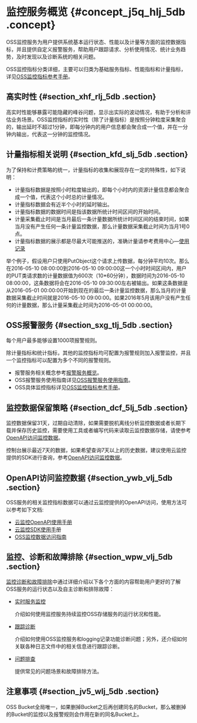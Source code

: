 # 监控服务概览 {#concept_j5q_hlj_5db .concept}

OSS监控服务为用户提供系统基本运行状态、性能以及计量等方面的监控数据指标，并且提供自定义报警服务，帮助用户跟踪请求、分析使用情况、统计业务趋势，及时发现以及诊断系统的相关问题。

OSS监控指标分类详细，主要可以归类为基础服务指标、性能指标和计量指标，详见[OSS监控指标参考手册](intl.zh-CN/开发指南/监控服务/监控指标参考手册.md#)。

## 高实时性 {#section_xhf_rlj_5db .section}

高实时性能够暴露可能隐藏的峰谷问题，显示出实际的波动情况，有助于分析和评估业务场景。OSS监控指标的实时性（除了计量指标）是按照分钟粒度采集聚合的，输出延时不超过1分钟，即每分钟内的用户信息都会聚合成一个值，并在一分钟内输出，代表这一分钟的监控情况。

## 计量指标相关说明 {#section_kfd_slj_5db .section}

为了保持和计费策略的统一，计量指标的收集和展现存在一定的特殊性，如下说明：

-   计量指标数据是按照小时粒度输出的，即每个小时内的资源计量信息都会聚合成一个值，代表这个小时总的计量情况。
-   计量指标数据会有近半个小时的延时输出。
-   计量指标数据的数据时间是指该数据所统计时间区间的开始时间。
-   计量采集截止时间是当月最后一条计量数据所统计时间区间的结束时间，如果当月没有产生任何一条计量监控数据，那么计量数据采集截止时间为当月1号0点。
-   计量指标数据的展示都是尽最大可能推送的，准确计量请参考费用中心—[使用记录](https://billing.console.aliyun.com/#/expense/outline)

举个例子，假设用户只使用PutObject这个请求上传数据，每分钟平均10次。那么在2016-05-10 08:00:00到2016-05-10 09:00:00这一个小时时间区间内，用户的PUT类请求数的计量数据值为600次（10\*60分钟），数据时间为2016-05-10 08:00:00，这条数据将会在2016-05-10 09:30:00左右被输出。如果这条数据是从2016-05-01 00:00:00开始到现在的最后一条计量监控数据，那么当月的计量数据采集截止时间就是2016-05-10 09:00:00。如果2016年5月该用户没有产生任何的计量数据，那么计量采集截止时间为2016-05-01 00:00:00。

## OSS报警服务 {#section_sxg_tlj_5db .section}

每个用户最多能够设置1000项报警规则。

除计量指标和统计指标，其他的监控指标均可配置为报警规则加入报警监控，并且一个监控指标可以配置为多个不同的报警规则。

-   报警服务相关概念参考[报警服务概览](https://www.alibabacloud.com/help/doc-detail/28608.htm)。
-   OSS报警服务使用指南详见[OSS报警服务使用指南](intl.zh-CN/开发指南/监控服务/报警服务使用指南.md#)。
-   OSS具体监控指标详见[OSS监控指标参考手册](intl.zh-CN/开发指南/监控服务/监控指标参考手册.md#)。

## 监控数据保留策略 {#section_dcf_5lj_5db .section}

监控数据保留31天，过期自动清除，如果需要脱机离线分析监控数据或者长期下载并保存历史监控，需要使用工具或者编写代码来读取云监控数据存储，请使参考[OpenAPI访问监控数据](#section_ywb_vlj_5db)。

控制台展示最近7天的数据，如果希望查询7天以上的历史数据，建议使用云监控提供的SDK进行查询，参考[OpenAPI访问监控数据](#section_ywb_vlj_5db)。

## OpenAPI访问监控数据 {#section_ywb_vlj_5db .section}

OSS服务的相关监控指标数据可以通过云监控提供的OpenAPI访问，使用方法可以参考如下文档:

-   [云监控OpenAPI使用手册](https://www.alibabacloud.com/help/doc-detail/28615.htm)
-   [云监控SDK使用手](https://www.alibabacloud.com/help/doc-detail/28621.htm)册
-   [OSS监控数据访问指南](intl.zh-CN/开发指南/监控服务/监控数据访问指南.md#)

## 监控、诊断和故障排除 {#section_wpw_vlj_5db .section}

[监控诊断和故障排除](intl.zh-CN/开发指南/监控服务/监控、诊断和故障排除.md#)中通过详细介绍以下各个方面的内容帮助用户更好的了解OSS服务的运行状态以及自主诊断和排除故障：

-   [实时服务监控](intl.zh-CN/开发指南/监控服务/监控、诊断和故障排除.md#section_k51_nlk_5db) 

    介绍如何使用监控服务持续监控OSS存储服务的运行状况和性能。

-   [跟踪诊断](intl.zh-CN/开发指南/监控服务/监控、诊断和故障排除.md#section_ixw_f4k_5db)

    介绍如何使用OSS监控服务和logging记录功能诊断问题；另外，还介绍如何关联各种日志文件中的相关信息进行跟踪诊断。

-   [问题排查](intl.zh-CN/开发指南/监控服务/监控、诊断和故障排除.md#section_hmn_1pk_5db)

    提供常见的问题场景和故障排除方法。


## 注意事项 {#section_jv5_wlj_5db .section}

OSS Bucket全局唯一，如果删掉Bucket之后再创建同名的Bucket，那么被删掉的Bucket的监控以及报警规则会作用在新的同名Bucket上。

